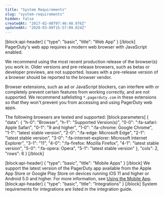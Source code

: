 ```yaml
---
title: "System Requirements"
slug: "system-requirements"
hidden: false
createdAt: "2017-02-08T07:46:40.976Z"
updatedAt: "2020-03-09T15:57:09.824Z"
---
```

[block:api-header]
{
  "type": "basic",
  "title": "Web App"
}
[/block]
PagerDuty's web app requires a modern web browser with JavaScript enabled.

We recommend using the most recent production release of the browser(s) you work in. Older versions and pre-release browsers, such as betas or developer previews, are not supported. Issues with a pre-release version of a browser should be reported to the browser vendor.

Browser extensions, such as ad or JavaScript blockers, can interfere with or completely prevent certain features from working correctly, and are not supported. We recommend safelisting `*.pagerduty.com` in these extensions so that they won't prevent you from accessing and using PagerDuty web apps.

The following browsers are tested and supported:
[block:parameters]
{
  "data": {
    "h-0": "Browser",
    "h-1": "Supported Version(s)",
    "0-0": ":fa-safari: Apple Safari",
    "0-1": "9 and higher",
    "1-0": ":fa-chrome: Google Chrome",
    "1-1": "latest stable version",
    "2-0": ":fa-edge: Microsoft Edge",
    "2-1": "latest stable version",
    "3-0": ":fa-internet-explorer: Microsoft Internet Explorer",
    "3-1": "11",
    "4-0": ":fa-firefox: Mozilla Firefox",
    "4-1": "latest stable version",
    "5-0": ":fa-opera: Opera",
    "5-1": "latest stable version"
  },
  "cols": 2,
  "rows": 6
}
[/block]

[block:api-header]
{
  "type": "basic",
  "title": "Mobile Apps"
}
[/block]
We support the latest version of the PagerDuty app available from the Apple App Store or Google Play Store on devices running iOS 11 and higher or Android 5.0 and higher. For more information, see [Using the Mobile App](doc:mobile-app).
[block:api-header]
{
  "type": "basic",
  "title": "Integrations"
}
[/block]
System requirements for integrations are listed in the integration guide.